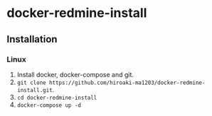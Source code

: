 # docker-redmine-install

## Installation

### Linux

1. Install docker, docker-compose and git.
2. `git clone https://github.com/hiroaki-ma1203/docker-redmine-install.git`.
3. `cd docker-redmine-install`
4. `docker-compose up -d`

